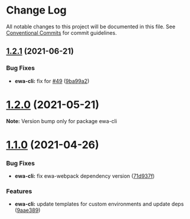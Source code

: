 # Change Log

All notable changes to this project will be documented in this file.
See [Conventional Commits](https://conventionalcommits.org) for commit guidelines.

## [1.2.1](https://github.com/lyfeyaj/ewa/tree/master/packages/cli/compare/v1.2.0...v1.2.1) (2021-06-21)


### Bug Fixes

* **ewa-cli:** fix for [#49](https://github.com/lyfeyaj/ewa/tree/master/packages/cli/issues/49) ([9ba99a2](https://github.com/lyfeyaj/ewa/tree/master/packages/cli/commit/9ba99a2e9094174a5d275dcfe4b3171c1c129af9))





# [1.2.0](https://github.com/lyfeyaj/ewa/tree/master/packages/cli/compare/v1.1.0...v1.2.0) (2021-05-21)

**Note:** Version bump only for package ewa-cli





# [1.1.0](https://github.com/lyfeyaj/ewa/tree/master/packages/cli/compare/v1.0.10...v1.1.0) (2021-04-26)


### Bug Fixes

* **ewa-cli:** fix ewa-webpack dependency version ([71d937f](https://github.com/lyfeyaj/ewa/tree/master/packages/cli/commit/71d937f4f6476971ce48dd21cc48eec41dc9a89b))


### Features

* **ewa-cli:** update templates for custom environments and update deps ([9aae389](https://github.com/lyfeyaj/ewa/tree/master/packages/cli/commit/9aae389cf68107215d011cebda846f2fc37a02ed))
